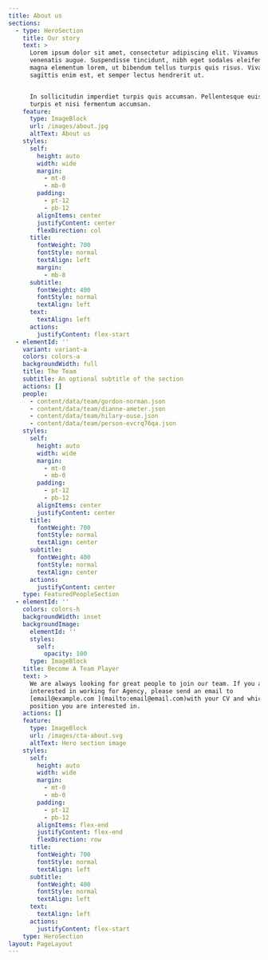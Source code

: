 ```yaml
---
title: About us
sections:
  - type: HeroSection
    title: Our story
    text: >
      Lorem ipsum dolor sit amet, consectetur adipiscing elit. Vivamus vel
      venenatis augue. Suspendisse tincidunt, nibh eget sodales eleifend, lectus
      magna elementum lorem, ut bibendum tellus turpis quis risus. Vivamus
      sagittis enim est, et semper lectus hendrerit ut.


      In sollicitudin imperdiet turpis quis accumsan. Pellentesque euismod
      turpis et nisi fermentum accumsan.
    feature:
      type: ImageBlock
      url: /images/about.jpg
      altText: About us
    styles:
      self:
        height: auto
        width: wide
        margin:
          - mt-0
          - mb-0
        padding:
          - pt-12
          - pb-12
        alignItems: center
        justifyContent: center
        flexDirection: col
      title:
        fontWeight: 700
        fontStyle: normal
        textAlign: left
        margin:
          - mb-8
      subtitle:
        fontWeight: 400
        fontStyle: normal
        textAlign: left
      text:
        textAlign: left
      actions:
        justifyContent: flex-start
  - elementId: ''
    variant: variant-a
    colors: colors-a
    backgroundWidth: full
    title: The Team
    subtitle: An optional subtitle of the section
    actions: []
    people:
      - content/data/team/gordon-norman.json
      - content/data/team/dianne-ameter.json
      - content/data/team/hilary-ouse.json
      - content/data/team/person-evcrq76qa.json
    styles:
      self:
        height: auto
        width: wide
        margin:
          - mt-0
          - mb-0
        padding:
          - pt-12
          - pb-12
        alignItems: center
        justifyContent: center
      title:
        fontWeight: 700
        fontStyle: normal
        textAlign: center
      subtitle:
        fontWeight: 400
        fontStyle: normal
        textAlign: center
      actions:
        justifyContent: center
    type: FeaturedPeopleSection
  - elementId: ''
    colors: colors-h
    backgroundWidth: inset
    backgroundImage:
      elementId: ''
      styles:
        self:
          opacity: 100
      type: ImageBlock
    title: Become A Team Player
    text: >
      We are always looking for great people to join our team. If you are
      interested in working for Agency, please send an email to
      [email@example.com ](mailto:email@email.com)with your CV and which
      position you are interested in.
    actions: []
    feature:
      type: ImageBlock
      url: /images/cta-about.svg
      altText: Hero section image
    styles:
      self:
        height: auto
        width: wide
        margin:
          - mt-0
          - mb-0
        padding:
          - pt-12
          - pb-12
        alignItems: flex-end
        justifyContent: flex-end
        flexDirection: row
      title:
        fontWeight: 700
        fontStyle: normal
        textAlign: left
      subtitle:
        fontWeight: 400
        fontStyle: normal
        textAlign: left
      text:
        textAlign: left
      actions:
        justifyContent: flex-start
    type: HeroSection
layout: PageLayout
---
```

